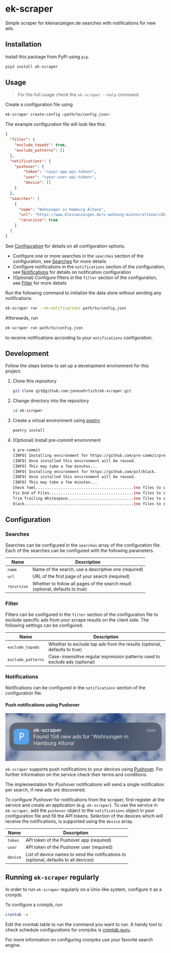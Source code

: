 # ek-scraper

Simple scraper for kleinanzeigen.de searches with notifications for new ads.

## Installation

Install this package from PyPi using `pip`.

``` sh
pip3 install ek-scraper
```

## Usage

> For the full usage check the `ek-scraper --help` command

Create a configuration file using

``` sh
ek-scraper create-config <path/to/config.json>
```

The example configuration file will look like this:

```json
{
  "filter": {
    "exclude_topads": true,
    "exclude_patterns": []
  },
  "notifications": {
    "pushover": {
        "token": "<your-app-api-token>",
        "user": "<your-user-api-token>",
        "device": []
    }
  },
  "searches": [
    {
      "name": "Wohnungen in Hamburg Altona",
      "url": "https://www.kleinanzeigen.de/s-wohnung-mieten/altona/c203l9497",
      "recursive": true
    }
  ]
}
```

See [Configuration](#configuration) for details on all configuration options.

* Configure one or more searches in the `searches` section of the configuration, see [Searches](#searches) for
  more details
* Configure notifications in the `notifications` section of the configuration, see [Notifications](#notifications)
  for details on notification configuration
* (Optional) Configure filters in the `filter` section of the configuration, see [Filter](#filter) for more details

Run the following command to initialize the data store without sending any notifications:

``` sh
ek-scraper run --no-notifications path/to/config.json
```

Afterwards, run

```sh
ek-scraper run path/to/config.json
```

to receive notifications according to your `notifications` configuration.

## Development

Follow the steps below to set up a development environment for this project.

1. Clone this repository

   ``` sh
   git clone git@github.com:jonasehrlich/ek-scraper.git
   ```

2. Change directory into the repository

   ``` sh
   cd ek-scraper
   ```

3. Create a virtual environment using [poetry](https://python-poetry.org)

   ``` sh
   poetry install
   ```


5. (Optional) Install pre-commit environment

   ``` sh
   $ pre-commit
   [INFO] Installing environment for https://github.com/pre-commit/pre-commit-hooks.
   [INFO] Once installed this environment will be reused.
   [INFO] This may take a few minutes...
   [INFO] Installing environment for https://github.com/psf/black.
   [INFO] Once installed this environment will be reused.
   [INFO] This may take a few minutes...
   Check Yaml...........................................(no files to check)Skipped
   Fix End of Files.....................................(no files to check)Skipped
   Trim Trailing Whitespace.............................(no files to check)Skipped
   black................................................(no files to check)Skipped
   ```

## Configuration

### Searches

Searches can be configured in the `searches` array of the configuration file. Each of the searches can be configured
with the following parameters.

| Name | Description |
| ---- | ----------- |
| `name` | Name of the search, use a descriptive one (required) |
| `url` | URL of the first page of your search (required) |
| `recursive` | Whether to follow all pages of the search result <br/>(optional, defaults to true) |

### Filter

Filters can be configured in the `filter` section of the configuration file to exclude specific ads from your scrape
results on the client side. The following settings can be configured.

| Name | Description |
| ---- | ----------- |
| `exclude_topads` | Whether to exclude top ads from the results (optional, defaults to true) |
| `exclude_patterns` | Case-insensitive regular expression patterns used to exclude ads (optional) |

### Notifications

Notifications can be configured in the `notifications` section of the configuration file.

#### Push notifications using Pushover

![Screenshot of a push notification using Pushover](assets/pushover-notification.jpg)

`ek-scraper` supports push notifications to your devices using [Pushover](https://pushover.net/).
For further information on the service check their terms and conditions.

The implementation for _Pushover_ notifications will send a single notification per search, if new ads are discovered.

To configure _Pushover_ for notifications from the scraper, first register at the service and create an application
(e.g. `ek-scraper`). To use the service in `ek-scraper`, add the `pushover` object to the `notifications` object in your
configuration file and fill the API tokens. Selection of the devices which will receive the notifications, is supported using the `device` array.

| Name | Description |
| ----- | ---------- |
| `token` | API token of the Pushover app (required) |
| `user` | API token of the Pushover user (required) |
| `device` | List of device names to send the notifications to <br/>(optional, defaults to all devices) |

## Running `ek-scraper` regularly

In order to run `ek-scraper` regularly on a Unix-like system, configure it as a cronjob.

To configure a cronjob, run

``` sh
crontab -e
```

Edit the crontab table to run the command you want to run. A handy tool to check schedule configurations for cronjobs is [crontab.guru](https://crontab.guru/).

For more information on configuring cronjobs use your favorite search engine.
